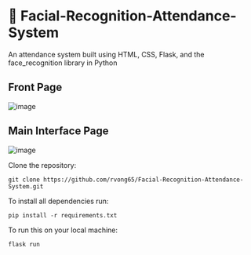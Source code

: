 # 👤 Facial-Recognition-Attendance-System
An attendance system built using HTML, CSS, Flask, and the face_recognition library in Python
## Front Page
![image](https://user-images.githubusercontent.com/87782709/195667456-567a70f9-264a-42a9-b3bc-5e09e2bec487.png)
## Main Interface Page
![image](https://user-images.githubusercontent.com/87782709/195669963-a5151ef1-6ac1-437d-9393-e0fc14b7b4e8.png)

Clone the repository: 

```git clone https://github.com/rvong65/Facial-Recognition-Attendance-System.git```

To install all dependencies run:

```pip install -r requirements.txt```

To run this on your local machine:

```flask run```
